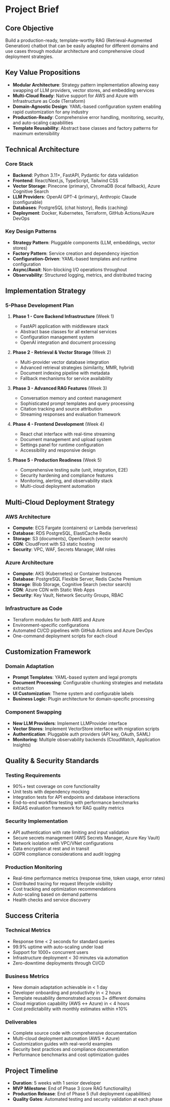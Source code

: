 # Project Brief

## Core Objective
Build a production-ready, template-worthy RAG (Retrieval-Augmented Generation) chatbot that can be easily adapted for different domains and use cases through modular architecture and comprehensive cloud deployment strategies.

## Key Value Propositions
- **Modular Architecture**: Strategy pattern implementation allowing easy swapping of LLM providers, vector stores, and embedding services
- **Multi-Cloud Ready**: Native support for AWS and Azure with Infrastructure as Code (Terraform)
- **Domain-Agnostic Design**: YAML-based configuration system enabling rapid customization for any industry
- **Production-Ready**: Comprehensive error handling, monitoring, security, and auto-scaling capabilities
- **Template Reusability**: Abstract base classes and factory patterns for maximum extensibility

## Technical Architecture

### Core Stack
- **Backend**: Python 3.11+, FastAPI, Pydantic for data validation
- **Frontend**: React/Next.js, TypeScript, Tailwind CSS
- **Vector Storage**: Pinecone (primary), ChromaDB (local fallback), Azure Cognitive Search
- **LLM Providers**: OpenAI GPT-4 (primary), Anthropic Claude (configurable)
- **Databases**: PostgreSQL (chat history), Redis (caching)
- **Deployment**: Docker, Kubernetes, Terraform, GitHub Actions/Azure DevOps

### Key Design Patterns
- **Strategy Pattern**: Pluggable components (LLM, embeddings, vector stores)
- **Factory Pattern**: Service creation and dependency injection
- **Configuration-Driven**: YAML-based templates and runtime configuration
- **Async/Await**: Non-blocking I/O operations throughout
- **Observability**: Structured logging, metrics, and distributed tracing

## Implementation Strategy

### 5-Phase Development Plan
1. **Phase 1 - Core Backend Infrastructure** (Week 1)
   - FastAPI application with middleware stack
   - Abstract base classes for all external services
   - Configuration management system
   - OpenAI integration and document processing

2. **Phase 2 - Retrieval & Vector Storage** (Week 2)
   - Multi-provider vector database integration
   - Advanced retrieval strategies (similarity, MMR, hybrid)
   - Document indexing pipeline with metadata
   - Fallback mechanisms for service availability

3. **Phase 3 - Advanced RAG Features** (Week 3)
   - Conversation memory and context management
   - Sophisticated prompt templates and query processing
   - Citation tracking and source attribution
   - Streaming responses and evaluation framework

4. **Phase 4 - Frontend Development** (Week 4)
   - React chat interface with real-time streaming
   - Document management and upload system
   - Settings panel for runtime configuration
   - Accessibility and responsive design

5. **Phase 5 - Production Readiness** (Week 5)
   - Comprehensive testing suite (unit, integration, E2E)
   - Security hardening and compliance features
   - Monitoring, alerting, and observability stack
   - Multi-cloud deployment automation

## Multi-Cloud Deployment Strategy

### AWS Architecture
- **Compute**: ECS Fargate (containers) or Lambda (serverless)
- **Database**: RDS PostgreSQL, ElastiCache Redis
- **Storage**: S3 (documents), OpenSearch (vector search)
- **CDN**: CloudFront with S3 static hosting
- **Security**: VPC, WAF, Secrets Manager, IAM roles

### Azure Architecture
- **Compute**: AKS (Kubernetes) or Container Instances
- **Database**: PostgreSQL Flexible Server, Redis Cache Premium
- **Storage**: Blob Storage, Cognitive Search (vector search)
- **CDN**: Azure CDN with Static Web Apps
- **Security**: Key Vault, Network Security Groups, RBAC

### Infrastructure as Code
- Terraform modules for both AWS and Azure
- Environment-specific configurations
- Automated CI/CD pipelines with GitHub Actions and Azure DevOps
- One-command deployment scripts for each cloud

## Customization Framework

### Domain Adaptation
- **Prompt Templates**: YAML-based system and legal prompts
- **Document Processing**: Configurable chunking strategies and metadata extraction
- **UI Customization**: Theme system and configurable labels
- **Business Logic**: Plugin architecture for domain-specific processing

### Component Swapping
- **New LLM Providers**: Implement LLMProvider interface
- **Vector Stores**: Implement VectorStore interface with migration scripts
- **Authentication**: Pluggable auth providers (API key, OAuth, SAML)
- **Monitoring**: Multiple observability backends (CloudWatch, Application Insights)

## Quality & Security Standards

### Testing Requirements
- 90%+ test coverage on core functionality
- Unit tests with dependency mocking
- Integration tests for API endpoints and database interactions
- End-to-end workflow testing with performance benchmarks
- RAGAS evaluation framework for RAG quality metrics

### Security Implementation
- API authentication with rate limiting and input validation
- Secure secrets management (AWS Secrets Manager, Azure Key Vault)
- Network isolation with VPC/VNet configurations
- Data encryption at rest and in transit
- GDPR compliance considerations and audit logging

### Production Monitoring
- Real-time performance metrics (response time, token usage, error rates)
- Distributed tracing for request lifecycle visibility
- Cost tracking and optimization recommendations
- Auto-scaling based on demand patterns
- Health checks and service discovery

## Success Criteria

### Technical Metrics
- Response time < 2 seconds for standard queries
- 99.9% uptime with auto-scaling under load
- Support for 1000+ concurrent users
- Infrastructure deployment < 30 minutes via automation
- Zero-downtime deployments through CI/CD

### Business Metrics
- New domain adaptation achievable in < 1 day
- Developer onboarding and productivity in < 2 hours
- Template reusability demonstrated across 3+ different domains
- Cloud migration capability (AWS ↔ Azure) in < 4 hours
- Cost predictability with monthly estimates within ±10%

### Deliverables
- Complete source code with comprehensive documentation
- Multi-cloud deployment automation (AWS + Azure)
- Customization guides with real-world examples
- Security best practices and compliance documentation
- Performance benchmarks and cost optimization guides

## Project Timeline
- **Duration**: 5 weeks with 1 senior developer
- **MVP Milestone**: End of Phase 3 (core RAG functionality)
- **Production Release**: End of Phase 5 (full deployment capabilities)
- **Quality Gates**: Automated testing and security validation at each phase
